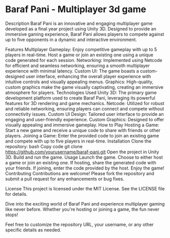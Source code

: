 # Baraf Pani - Multiplayer 3d game

Description
Baraf Pani is an innovative and engaging multiplayer game developed as a final year project using Unity 3D. Designed to provide an immersive gaming experience, Baraf Pani allows players to compete against up to five opponents in a dynamic and interactive environment.

Features
Multiplayer Gameplay: Enjoy competitive gameplay with up to 5 players in real-time. Host a game or join an existing one using a unique code generated for each session.
Networking: Implemented using Netcode for efficient and seamless networking, ensuring a smooth multiplayer experience with minimal latency.
Custom UI: The game boasts a custom-designed user interface, enhancing the overall player experience with intuitive controls and visually appealing menus.
Graphics: High-quality, custom graphics make the game visually captivating, creating an immersive atmosphere for players.
Technologies Used
Unity 3D: The primary game development platform used to create Baraf Pani, leveraging its powerful features for 3D rendering and game mechanics.
Netcode: Utilized for robust and reliable networking, ensuring players can connect and compete without connectivity issues.
Custom UI Design: Tailored user interface to provide an engaging and user-friendly experience.
Custom Graphics: Designed to offer visually appealing and immersive gameplay.
How to Play
Hosting a Game: Start a new game and receive a unique code to share with friends or other players.
Joining a Game: Enter the provided code to join an existing game and compete with up to five players in real-time.
Installation
Clone the repository:
bash
Copy code
git clone https://github.com/yourusername/baraf-pani.git
Open the project in Unity 3D.
Build and run the game.
Usage
Launch the game.
Choose to either host a game or join an existing one.
If hosting, share the generated code with your friends.
If joining, enter the code provided by the host.
Enjoy the game!
Contributing
Contributions are welcome! Please fork the repository and submit a pull request for any enhancements or bug fixes.

License
This project is licensed under the MIT License. See the LICENSE file for details.

Dive into the exciting world of Baraf Pani and experience multiplayer gaming like never before. Whether you're hosting or joining a game, the fun never stops!

Feel free to customize the repository URL, your username, or any other specific details as needed.







